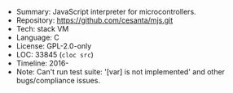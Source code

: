 * Summary:    JavaScript interpreter for microcontrollers.
* Repository: https://github.com/cesanta/mjs.git
* Tech:       stack VM
* Language:   C
* License:    GPL-2.0-only
* LOC:        33845 (`cloc src`)
* Timeline:   2016-
* Note:       Can't run test suite: '[var] is not implemented' and other bugs/compliance issues.
